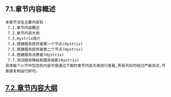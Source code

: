 
## 7.1.章节内容概述
    本章节涉及主要内容有：
     7.1.章节内容概述
     7.2.章节内容大纲
     7.3.Hystrix简介
     7.4.搭建服务提供者第一个节点(Hystrix)
     7.5.搭建服务提供者第二个节点(Hystrix)
     7.6.搭建服务消费者(Hystrix)
     7.7.测试服务降级和服务熔断(Hystrix)
	具体每个小节中包含的内容可使通过下面的章节内容大纲进行查看,所有代码均经过严格测试,可直接复制运行即可。

## <a href="/enhance/markmap/backend/springcloud/springcloud-eureka/chapter/springcloud-eureka-outline5-chapter7.html" target="_blank">7.2.章节内容大纲</a>

<Markmap localtion="/enhance/markmap/backend/springcloud/springcloud-eureka/chapter/springcloud-eureka-outline5-chapter7.html" height="500rem"/>


